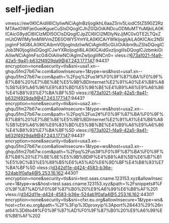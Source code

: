 # self-jiedian
vmess://ew0KICAidiI6ICIyIiwNCiAgInBzIjogIkhL6aaZ5riv5LiodC5tZS90Z2RzMTAwIOWFjei0ueiKgueCuSIsDQogICJhZGQiOiAiNDcuODMuMTYuMjkiLA0KICAicG9ydCI6ICIzMDI5OCIsDQogICJpZCI6ICI2MDIyNzJjMC0xOTE2LTQxZmUtOWI1My1mMWVmZDE0OWY5YmYiLA0KICAiYWlkIjogIjAiLA0KICAic2N5IjogImF1dG8iLA0KICAibmV0IjogIndzIiwNCiAgInR5cGUiOiAibm9uZSIsDQogICJob3N0IjogIiIsDQogICJwYXRoIjogIi8iLA0KICAidGxzIjogIiIsDQogICJzbmkiOiAiIiwNCiAgImFscG4iOiAiIiwNCiAgImZwIjogIiINCn0=
vless://673a1021-f4a9-42a5-9a41-b632f4929da9@47.243.177.147:9443?encryption=none&security=tls&sni=usa1.xn--ghqu5fm27b67w.com&allowInsecure=1&type=ws&host=usa1.xn--ghqu5fm27b67w.com&path=%2Fpq%2Fus1#%F0%9F%87%BA%F0%9F%87%B8%20%E7%BE%8E%E5%9B%BDInternet%E2%91%A0%E4%B8%A8%5B%E9%A6%96%E9%83%BD%E5%9B%BE%E4%B9%A6%E9%A6%86%E4%B8%93%E7%BA%BF%5D
vless://673a1021-f4a9-42a5-9a41-b632f4929da9@47.243.177.147:9443?encryption=none&security=tls&sni=usa2.xn--ghqu5fm27b67w.com&allowInsecure=1&type=ws&host=usa2.xn--ghqu5fm27b67w.com&path=%2Fpq%2Fus2#%F0%9F%87%BA%F0%9F%87%B8%20%E7%BE%8E%E5%9B%BDInternet%E2%91%A1%E4%B8%A8%5B%E9%A6%96%E9%83%BD%E5%9B%BE%E4%B9%A6%E9%A6%86%E4%B8%93%E7%BA%BF%5D
vless://673a1021-f4a9-42a5-9a41-b632f4929da9@47.243.177.147:9443?encryption=none&security=tls&sni=usa3.xn--ghqu5fm27b67w.com&allowInsecure=1&type=ws&host=usa3.xn--ghqu5fm27b67w.com&path=%2Fpq%2Fus3#%F0%9F%87%BA%F0%9F%87%B8%20%E7%BE%8E%E5%9B%BDIP%E4%B8%A8%5B%E6%B7%B1%E5%9C%B3%E5%89%B5%E6%A5%AD%E6%9D%BF%E4%B8%93%E7%BA%BF%5D
vless://d342d11e-d424-4583-b36e-524ab1f0afa4@5.253.16.162:4430?encryption=none&security=tls&sni=test.saas.cname.123153.xyz&allowInsecure=1&type=ws&host=test.saas.cname.123153.xyz&path=%2Fsnippets#%F0%9F%87%AD%F0%9F%87%B0%20%E9%A6%99%E6%B8%AF%201
vless://d342d11e-d424-4583-b36e-524ab1f0afa4@5.253.16.162:4430?encryption=none&security=tls&sni=cfxr.eu.org&allowInsecure=1&type=ws&host=cfxr.eu.org&path=%2F%3Fip%3Dproxyip%3Aport%28443%29%26nat64%3D6to4#%F0%9F%87%AD%F0%9F%87%B0%20%E9%A6%99%E6%B8%AF%202